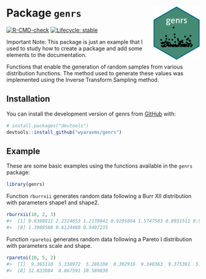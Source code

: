 
<!-- README.md is generated from README.Rmd. Please edit that file -->

# Package `genrs` <a href="https://wyaravms.github.io/genrs/"><img src="man/figures/logo.png" align="right" height="139" alt="genrs website" /></a>

<!-- badges: start -->

[![R-CMD-check](https://github.com/wyaravms/genrs/actions/workflows/R-CMD-check.yaml/badge.svg)](https://github.com/wyaravms/genrs/actions/workflows/R-CMD-check.yaml)
[![Lifecycle:
stable](https://img.shields.io/badge/lifecycle-stable-brightgreen.svg)](https://lifecycle.r-lib.org/articles/stages.html#stable)
<!-- badges: end -->

Important Note: This package is just an example that I used to study how
to create a package and add some elements to the documentation.

Functions that enable the generation of random samples from various
distribution functions. The method used to generate these values was
implemented using the Inverse Transform Sampling method.

## Installation

You can install the development version of genrs from
[GitHub](https://github.com/) with:

``` r
# install.packages("devtools")
devtools::install_github("wyaravms/genrs")
```

## Example

These are some basic examples using the functions available in the
`genrs` package:

``` r
library(genrs)
```

Function `rburrxii` generates random data following a Burr XII
distribution with parameters shape1 and shape2.

``` r
rburrxii(10, 2, 3)
#>  [1] 0.8388811 2.2324853 1.2139842 0.9295864 1.5747583 0.8931511 0.9511351
#>  [8] 1.3989588 0.6124480 0.5407235
```

Function `rparetoi` generates random data following a Pareto I
distribution with parameters scale and shape.

``` r
rparetoi(10, 5, 2)
#>  [1]  9.365110  5.338972  5.286108  8.392916  9.340363  9.375391  5.633879
#>  [8] 32.833884  8.867591 10.589830
```
